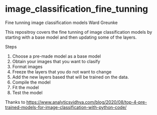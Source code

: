 # image_classification_fine_tunning
Fine tunning image classification models
Ward Greunke

This repositroy covers the fine tunning of image classification models by starting with a base model and then updating some of the layers.

Steps
1. Choose a pre-made model as a base model
2. Obtain your images that you want to clasify
3. Format images
4. Freeze the layers that you do not want to change
5. Add the new layers based that will be trained on the data.
6. Compile the model
7. Fit the model
8. Test the model






Thanks to https://www.analyticsvidhya.com/blog/2020/08/top-4-pre-trained-models-for-image-classification-with-python-code/ 
